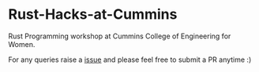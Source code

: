 # Rust-Hacks-at-Cummins
Rust Programming workshop at  Cummins College of Engineering for Women. 

For any queries raise a [issue](https://github.com/rowdymehul/Rust-Hacks-at-Cummins/issues) and please feel free to submit a PR anytime :)

